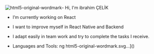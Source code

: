![html5-original-wordmark](https://github.com/ibrahimcelik1804/ibrahimcelik1804/assets/143838077/157c74c4-b071-4e34-9574-10003401c3ab)-  Hi, I'm ibrahim ÇELİK
-  I’m currently working on React
-  I want to improve myself in React Native and Backend
-  I adapt easily in team work and try to complete the tasks I receive.

-  Languages and Tools:
</svg>ng html5-original-wordmark.svg…]()
